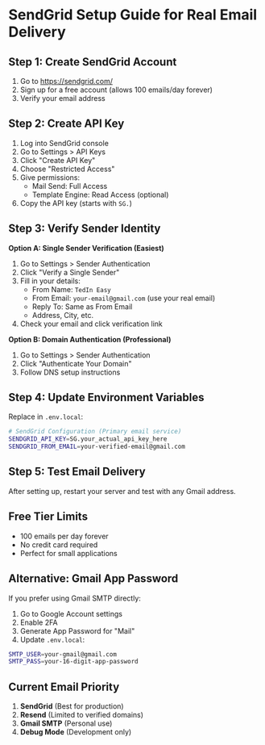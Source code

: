 # SendGrid Setup Guide for Real Email Delivery

## Step 1: Create SendGrid Account
1. Go to https://sendgrid.com/
2. Sign up for a free account (allows 100 emails/day forever)
3. Verify your email address

## Step 2: Create API Key
1. Log into SendGrid console
2. Go to Settings > API Keys
3. Click "Create API Key"
4. Choose "Restricted Access"
5. Give permissions:
   - Mail Send: Full Access
   - Template Engine: Read Access (optional)
6. Copy the API key (starts with `SG.`)

## Step 3: Verify Sender Identity
**Option A: Single Sender Verification (Easiest)**
1. Go to Settings > Sender Authentication
2. Click "Verify a Single Sender"
3. Fill in your details:
   - From Name: `TedIn Easy`
   - From Email: `your-email@gmail.com` (use your real email)
   - Reply To: Same as From Email
   - Address, City, etc.
4. Check your email and click verification link

**Option B: Domain Authentication (Professional)**
1. Go to Settings > Sender Authentication
2. Click "Authenticate Your Domain"
3. Follow DNS setup instructions

## Step 4: Update Environment Variables
Replace in `.env.local`:

```bash
# SendGrid Configuration (Primary email service)
SENDGRID_API_KEY=SG.your_actual_api_key_here
SENDGRID_FROM_EMAIL=your-verified-email@gmail.com
```

## Step 5: Test Email Delivery
After setting up, restart your server and test with any Gmail address.

## Free Tier Limits
- 100 emails per day forever
- No credit card required
- Perfect for small applications

## Alternative: Gmail App Password
If you prefer using Gmail SMTP directly:

1. Go to Google Account settings
2. Enable 2FA
3. Generate App Password for "Mail"
4. Update `.env.local`:

```bash
SMTP_USER=your-gmail@gmail.com
SMTP_PASS=your-16-digit-app-password
```

## Current Email Priority
1. **SendGrid** (Best for production)
2. **Resend** (Limited to verified domains)
3. **Gmail SMTP** (Personal use)
4. **Debug Mode** (Development only)
